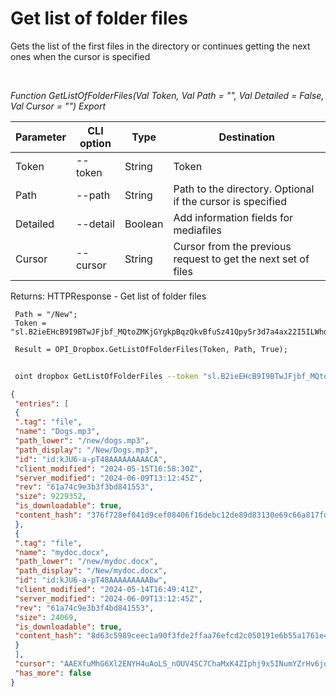 ﻿---
sidebar_position: 2
---

# Get list of folder files
 Gets the list of the first files in the directory or continues getting the next ones when the cursor is specified




<br/>


*Function GetListOfFolderFiles(Val Token, Val Path = "", Val Detailed = False, Val Cursor = "") Export*

 | Parameter | CLI option | Type | Destination |
 |-|-|-|-|
 | Token | --token | String | Token |
 | Path | --path | String | Path to the directory. Optional if the cursor is specified |
 | Detailed | --detail | Boolean | Add information fields for mediafiles |
 | Cursor | --cursor | String | Cursor from the previous request to get the next set of files |

 
 Returns: HTTPResponse - Get list of folder files


```bsl title="Code example"
 Path = "/New";
 Token = "sl.B2ieEHcB9I9BTwJFjbf_MQtoZMKjGYgkpBqzQkvBfuSz41Qpy5r3d7a4ax22I5ILWhd9KLbN5L...";
 
 Result = OPI_Dropbox.GetListOfFolderFiles(Token, Path, True);
```
	


```sh title="CLI command example"
 
 oint dropbox GetListOfFolderFiles --token "sl.B2ieEHcB9I9BTwJFjbf_MQtoZMKjGYgkpBqzQkvBfuSz41Qpy5r3d7a4ax22I5ILWhd9KLbN5L..." --path %path% --detail %detail% --cursor %cursor%

```

```json title="Result"
{
 "entries": [
 {
 ".tag": "file",
 "name": "Dogs.mp3",
 "path_lower": "/new/dogs.mp3",
 "path_display": "/New/Dogs.mp3",
 "id": "id:kJU6-a-pT48AAAAAAAAACA",
 "client_modified": "2024-05-15T16:58:30Z",
 "server_modified": "2024-06-09T13:12:45Z",
 "rev": "61a74c9e3b3f3bd841553",
 "size": 9229352,
 "is_downloadable": true,
 "content_hash": "376f728ef041d9cef08406f16debc12de89d83130e69c66a817fd834d2d82dc2"
 },
 {
 ".tag": "file",
 "name": "mydoc.docx",
 "path_lower": "/new/mydoc.docx",
 "path_display": "/New/mydoc.docx",
 "id": "id:kJU6-a-pT48AAAAAAAAABw",
 "client_modified": "2024-05-14T16:49:41Z",
 "server_modified": "2024-06-09T13:12:45Z",
 "rev": "61a74c9e3b3f4bd841553",
 "size": 24069,
 "is_downloadable": true,
 "content_hash": "8d63c5989ceec1a90f3fde2ffaa76efcd2c050191e6b55a1761e4e352590bd8c"
 }
 ],
 "cursor": "AAEXfuMhG6Xl2ENYH4uAoLS_nOUV4SC7ChaMxK4ZIphj9x5INumYZrHv6jqph4fgkOy6PpFTTaaJ4BTjzVGZnTk7tB5wCCp1Eogn8gCW-Agz-ej4X6ir5p-KX63vBgDV0OZ-boy78oUXMJeOtU9sjEij34BoqBCtWYOFje4PXhEV3KwVySRWzPlXSEq9arMo1AaP8PFuDxx6JTxSGRdcQwnc",
 "has_more": false
}
```

